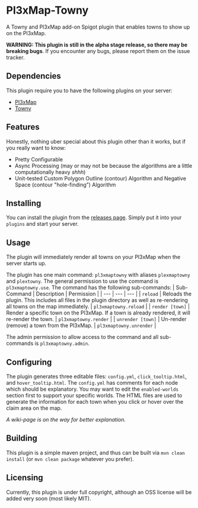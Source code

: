 # Pl3xMap-Towny
A Towny and Pl3xMap add-on Spigot plugin that enables towns to show up on the Pl3xMap.

**WARNING: This plugin is still in the alpha stage release, so there may be breaking bugs**. If you encounter any bugs, please report them on the issue tracker.

## Dependencies
This plugin require you to have the following plugins on your server:
- [Pl3xMap](https://github.com/pl3xgaming/Pl3xMap)
- [Towny](https://github.com/TownyAdvanced/Towny)

## Features
Honestly, nothing uber special about this plugin other than it works, but if you really want to know:
- Pretty Configurable
- Async Processing (may or may not be because the algorithms are a little computationally heavy *shhh*)
- Unit-tested Custom Polygon Outline (contour) Algorithm and Negative Space (contour "hole-finding") Algorithm

## Installing
You can install the plugin from the [releases page](https://github.com/silverwolfg11/Pl3xMap-Towny/releases). Simply put it into your `plugins` and start your server.

## Usage
The plugin will immediately render all towns on your Pl3xMap when the server starts up.

The plugin has one main command: `pl3xmaptowny` with aliases `plexmaptowny` and `plextowny`. The general permission to use the command is `pl3xmaptowny.use`.
The command has the following sub-commands:
| Sub-Command | Description | Permission |
| --- | --- | --- |
| `reload` | Reloads the plugin. This includes all files in the plugin directory as well as re-rendering all towns on the map immediately. | `pl3xmaptowny.reload` |
| `render [town]` | Render a specific town on the Pl3xMap. If a town is already rendered, it will re-render the town. | `pl3xmaptowny.render` |
| `unrender [town]` | Un-render (remove) a town from the Pl3xMap. | `pl3xmaptowny.unrender` |

The admin permission to allow access to the command and all sub-commands is `pl3xmaptowny.admin`.

## Configuring
The plugin generates three editable files: `config.yml`, `click_tooltip.html`, and `hover_tooltip.html`. The `config.yml` has comments for each node which should be explanatory.
You may want to edit the `enabled-worlds` section first to support your specific worlds. 
The HTML files are used to generate the information for each town when you click or hover over the claim area on the map.

*A wiki-page is on the way for better explanation.*

## Building
This plugin is a simple maven project, and thus can be built via `mvn clean install` (or `mvn clean package` whatever you prefer).

## Licensing
Currently, this plugin is under full copyright, although an OSS license will be added very soon (most likely MIT).
